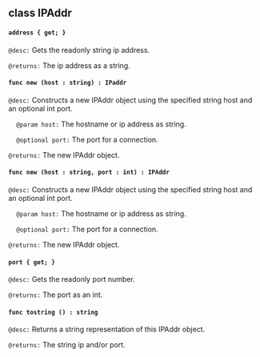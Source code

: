 ## class IPAddr

#### ```address { get; }```


```@desc:``` Gets the readonly string ip address.

```@returns:``` The ip address as a string.

#### ```func new (host : string) : IPaddr```


```@desc:``` Constructs a new IPAddr object using the specified string host and an optional int port.

&nbsp;&nbsp;&nbsp;&nbsp;```@param host:``` The hostname or ip address as string.

&nbsp;&nbsp;&nbsp;&nbsp;```@optional port:``` The port for a connection.

```@returns:``` The new IPAddr object.

#### ```func new (host : string, port : int) : IPAddr```


```@desc:``` Constructs a new IPAddr object using the specified string host and an optional int port.

&nbsp;&nbsp;&nbsp;&nbsp;```@param host:``` The hostname or ip address as string.

&nbsp;&nbsp;&nbsp;&nbsp;```@optional port:``` The port for a connection.

```@returns:``` The new IPAddr object.

#### ```port { get; }```


```@desc:``` Gets the readonly port number.

```@returns:``` The port as an int.

#### ```func tostring () : string```


```@desc:``` Returns a string representation of this IPAddr object.

```@returns:``` The string ip and/or port.

